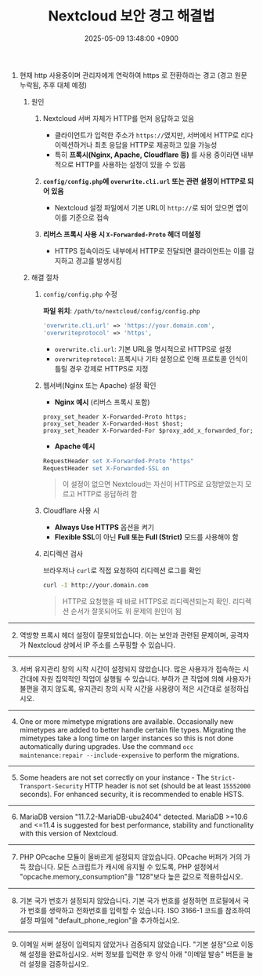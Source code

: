 ﻿---
layout: post
title:  "Nextcloud 보안 경고 해결법"
date:   2025-05-09 13:48:00 +0900
categories: docker
---
1. 현재 http 사용중이며 관리자에게 연락하여 https 로 전환하라는 경고 (경고 원문 누락됨, 추후 대체 예정)

	1. 원인
		
		1. Nextcloud 서버 자체가 HTTP를 먼저 응답하고 있음

			- 클라이언트가 입력한 주소가 `https://`였지만, 서버에서 HTTP로 리다이렉션하거나 최초 응답을 HTTP로 제공하고 있을 가능성  
			- 특히 **프록시(Nginx, Apache, Cloudflare 등)** 를 사용 중이라면 내부적으로 HTTP를 사용하는 설정이 있을 수 있음  

		2. **`config/config.php`에 `overwrite.cli.url` 또는 관련 설정이 HTTP로 되어 있음**

			- Nextcloud 설정 파일에서 기본 URL이 `http://`로 되어 있으면 앱이 이를 기준으로 접속  

		3. **리버스 프록시 사용 시 `X-Forwarded-Proto` 헤더 미설정**

			- HTTPS 접속이라도 내부에서 HTTP로 전달되면 클라이언트는 이를 감지하고 경고를 발생시킴  

	2. 해결 절차

		1. `config/config.php` 수정

			**파일 위치**: `/path/to/nextcloud/config/config.php`  

			```php
			'overwrite.cli.url' => 'https://your.domain.com',
			'overwriteprotocol' => 'https',
			```

			- `overwrite.cli.url`: 기본 URL을 명시적으로 HTTPS로 설정  
			- `overwriteprotocol`: 프록시나 기타 설정으로 인해 프로토콜 인식이 틀릴 경우 강제로 HTTPS로 지정  

		2. 웹서버(Nginx 또는 Apache) 설정 확인

			- **Nginx 예시** (리버스 프록시 포함)  

			```nginx
			proxy_set_header X-Forwarded-Proto https;
			proxy_set_header X-Forwarded-Host $host;
			proxy_set_header X-Forwarded-For $proxy_add_x_forwarded_for;
			```

			- **Apache 예시**  

			```apache
			RequestHeader set X-Forwarded-Proto "https"
			RequestHeader set X-Forwarded-SSL on
			```

			> 이 설정이 없으면 Nextcloud는 자신이 HTTPS로 요청받았는지 모르고 HTTP로 응답하려 함  

		3. Cloudflare 사용 시

			- **Always Use HTTPS** 옵션을 켜기  
			- **Flexible SSL**이 아닌 **Full 또는 Full (Strict)** 모드를 사용해야 함  

		4. 리디렉션 검사

			브라우저나 `curl`로 직접 요청하여 리디렉션 로그를 확인  

			```bash
			curl -I http://your.domain.com
			```
			
			> HTTP로 요청했을 때 바로 HTTPS로 리디렉션되는지 확인. 리디렉션 순서가 잘못되어도 위 문제의 원인이 됨  

---

2. 역방향 프록시 헤더 설정이 잘못되었습니다. 이는 보안과 관련된 문제이며, 공격자가 Nextcloud 상에서 IP 주소를 스푸핑할 수 있습니다.

---

3. 서버 유지관리 창의 시작 시간이 설정되지 않았습니다. 많은 사용자가 접속하는 시간대에 자원 집약적인 작업이 실행될 수 있습니다. 부하가 큰 작업에 의해 사용자가 불편을 겪지 않도록, 유지관리 창의 시작 시간을 사용량이 적은 시간대로 설정하십시오.

---

4. One or more mimetype migrations are available. Occasionally new mimetypes are added to better handle certain file types. Migrating the mimetypes take a long time on larger instances so this is not done automatically during upgrades. Use the command `occ maintenance:repair --include-expensive` to perform the migrations.

---

5. Some headers are not set correctly on your instance - The `Strict-Transport-Security` HTTP header is not set (should be at least `15552000` seconds). For enhanced security, it is recommended to enable HSTS.

---

6. MariaDB version "11.7.2-MariaDB-ubu2404" detected. MariaDB >=10.6 and <=11.4 is suggested for best performance, stability and functionality with this version of Nextcloud.

---

7. PHP OPcache 모듈이 올바르게 설정되지 않았습니다. OPcache 버퍼가 거의 가득 찼습니다. 모든 스크립트가 캐시에 유지될 수 있도록, PHP 설정에서 "opcache.memory_consumption"을 "128"보다 높은 값으로 적용하십시오.

---

8. 기본 국가 번호가 설정되지 않았습니다. 기본 국가 번호를 설정하면 프로필에서 국가 번호를 생략하고 전화번호를 입력할 수 있습니다. ISO 3166-1 코드를 참조하여 설정 파일에 "default_phone_region"을 추가하십시오.

---

9. 이메일 서버 설정이 입력되지 않았거나 검증되지 않았습니다. "기본 설정"으로 이동해 설정을 완료하십시오. 서버 정보를 입력한 후 양식 아래 "이메일 발송" 버튼을 눌러 설정을 검증하십시오.
